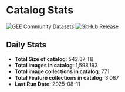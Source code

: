 # Catalog Stats

![GEE Community Datasets](https://img.shields.io/endpoint?url=https://gist.githubusercontent.com/samapriya/34bc0c1280d475d3a69e3b60a706226e/raw/community.json)
![GitHub Release](https://img.shields.io/github/v/release/samapriya/awesome-gee-community-datasets)

## Daily Stats

<!-- START_MARKER -->
* **Total Size of catalog**: 542.37 TB
* **Total images in catalog**: 1,598,193
* **Total image collections in catalog**: 771
* **Total Feature collections in catalog**: 3,087
* **Last Run Date**: 2025-08-11
<!-- END_MARKER -->
